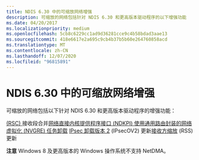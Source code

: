 ```yaml
---
title: NDIS 6.30 中的可缩放网络增强
description: 可缩放的网络包括针对 NDIS 6.30 和更高版本驱动程序的以下增强功能
ms.date: 04/20/2017
ms.localizationpriority: medium
ms.openlocfilehash: 5cb8c6229cc1ad9d36281cce9c4b58bdad3aae13
ms.sourcegitcommit: 418e6617e2a695c9cb4b37b5b60e264760858acd
ms.translationtype: MT
ms.contentlocale: zh-CN
ms.lasthandoff: 12/07/2020
ms.locfileid: "96815891"
---
```

# <a name="scalable-networking-enhancements-in-ndis-630"></a>NDIS 6.30 中的可缩放网络增强


可缩放的网络包括以下针对 NDIS 6.30 和更高版本驱动程序的增强功能：

[ (RSC) ](overview-of-receive-segment-coalescing.md) 
 接收段合并[网络直接内核提供程序接口 (NDKPI) ](./overview-of-network-direct-kernel-provider-interface--ndkpi-.md) 
[使用通用路由封装的网络虚拟化 (NVGRE) 任务卸载](network-virtualization-using-generic-routing-encapsulation--nvgre--task-offload.md) 
[IPsec 卸载版本 2](./introduction-to-ipsec-offload-version-2.md) (IPsecOV2) 更新[接收方缩放](./receive-side-scaling-version-2-rssv2-.md) (RSS) 更新

**注意**  Windows 8 及更高版本的 Windows 操作系统不支持 NetDMA。

 

 

